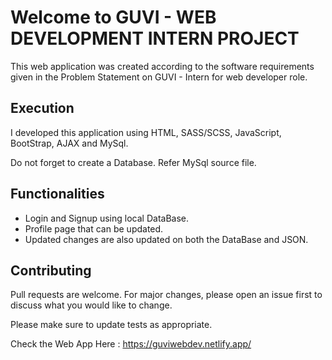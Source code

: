 # Welcome to GUVI - WEB DEVELOPMENT INTERN PROJECT


This web application was created according to the software requirements given in the Problem Statement on GUVI - Intern for web developer role.


## Execution
I developed this application using HTML, SASS/SCSS, JavaScript, BootStrap, AJAX and MySql.

Do not forget to create a Database. Refer MySql source file. 


## Functionalities
* Login and Signup using local DataBase.
* Profile page that can be updated.
* Updated changes are also updated on both the DataBase and JSON.

  
## Contributing
Pull requests are welcome. For major changes, please open an issue first to discuss what you would like to change.

Please make sure to update tests as appropriate.


Check the Web App Here : https://guviwebdev.netlify.app/

